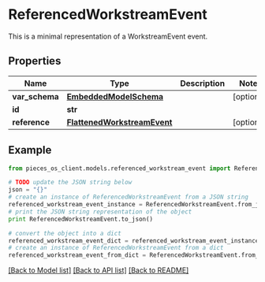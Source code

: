# ReferencedWorkstreamEvent

This is a minimal representation of a WorkstreamEvent event.

## Properties
Name | Type | Description | Notes
------------ | ------------- | ------------- | -------------
**var_schema** | [**EmbeddedModelSchema**](EmbeddedModelSchema.md) |  | [optional] 
**id** | **str** |  | 
**reference** | [**FlattenedWorkstreamEvent**](FlattenedWorkstreamEvent.md) |  | [optional] 

## Example

```python
from pieces_os_client.models.referenced_workstream_event import ReferencedWorkstreamEvent

# TODO update the JSON string below
json = "{}"
# create an instance of ReferencedWorkstreamEvent from a JSON string
referenced_workstream_event_instance = ReferencedWorkstreamEvent.from_json(json)
# print the JSON string representation of the object
print ReferencedWorkstreamEvent.to_json()

# convert the object into a dict
referenced_workstream_event_dict = referenced_workstream_event_instance.to_dict()
# create an instance of ReferencedWorkstreamEvent from a dict
referenced_workstream_event_from_dict = ReferencedWorkstreamEvent.from_dict(referenced_workstream_event_dict)
```
[[Back to Model list]](../README.md#documentation-for-models) [[Back to API list]](../README.md#documentation-for-api-endpoints) [[Back to README]](../README.md)


